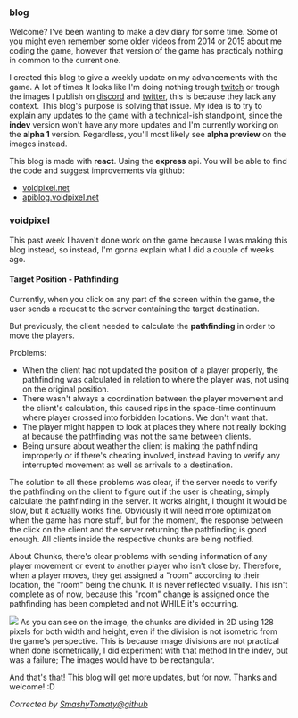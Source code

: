 ### blog
Welcome?
I've been wanting to make a dev diary for some time. Some of you might even remember some older videos from 2014 or 2015 about me coding the game, however that version of the game has practicaly nothing in common to the current one.

I created this blog to give a weekly update on my advancements with the game.
A lot of times It looks like I'm doing nothing trough [twitch](https://twitch.tv/voidpixelDev) or trough the images I publish on [discord](https://discord.gg/Xt9CCeJ) and [twitter](https://twitter.com/voidpixel), this is because they lack any context. This blog's purpose is solving that issue.
My idea is to try to explain any updates to the game with a technical-ish standpoint, since the **indev** version won't have any more updates and I'm currently working on the **alpha 1** version. Regardless, you'll most likely see **alpha preview** on the images instead.

This blog is made with **react**. Using the **express** api. You will be able to find the code and suggest improvements via github:

- [voidpixel.net](https://github.com/voidpixel/blog.voidpixel.net)
- [apiblog.voidpixel.net](https://github.com/voidpixel/apiblog.voidpixel.net)

### voidpixel
This past week I haven't done work on the game because I was making this blog instead, so instead, I'm gonna explain what I did a couple of weeks ago. 

#### Target Position - Pathfinding
Currently, when you click on any part of the screen within the game, the user sends a request to the server containing the target destination.

But previously, the client needed to calculate the **pathfinding** in order to move the players.

Problems:
- When the client had not updated the position of a player properly, the pathfinding was calculated in relation to where the player was, not using on the original position.
- There wasn't always a coordination between the player movement and the client's calculation, this caused rips in the space-time continuum where player crossed into forbidden locations. We don't want that.
- The player might happen to look at places they where not really looking at because the pathfinding was not the same between clients.
- Being unsure about weather the client is making the pathfinding improperly or if there's cheating involved, instead having to verify any interrupted movement as well as arrivals to a destination.

The solution to all these problems was clear, if the server needs to verify the pathfinding on the client to figure out if the user is cheating, simply calculate the pathfinding in the server.
It works alright, I thought it would be slow, but it actually works fine. Obviously it will need more optimization when the game has more stuff, but for the moment, the response between the click on the client and the server returning the pathfinding is good enough. All clients inside the respective chunks are being notified.

About Chunks, there's clear problems with sending information of any player movement or event to another player who isn't close by. Therefore, when a player moves, they get assigned a "room" according to their location, the "room" being the chunk. It is never reflected visually. This isn't complete as of now, because this "room" change is assigned once the pathfinding has been completed and not WHILE it's occurring.


![](https://media.discordapp.net/attachments/401750633440608266/744724089117343774/unknown.png)
As you can see on the image, the chunks are divided in 2D using 128 pixels for both width and height, even if the division is not isometric from the game's perspective. This is because image divisions are not practical when done isometrically, I did experiment with that method In the indev, but was a failure; The images would have to be rectangular.

And that's that! This blog will get more updates, but for now. Thanks and welcome! :D

*Corrected by [SmashyTomaty@github](https://github.com/SmashyTomaty)*
